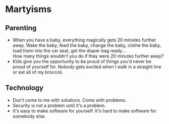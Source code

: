 # Martyisms

## Parenting

- When you have a baby, everything magically gets 20 minutes further away. Wake the baby, feed the baby, change the baby, clothe the baby, load them into the car seat, get the diaper bag ready...  
  How many things wouldn't you do if they were 20 minutes further away?
- Kids give you the opportunity to be proud of things you'd never be proud of yourself for. Nobody gets excited when I walk in a straight line or eat all of my broccoli.

## Technology

- Don't come to me with solutions. Come with problems.
- Security is not a problem until it's a problem.
- It's easy to make software for yourself. It's hard to make software for somebody else.
